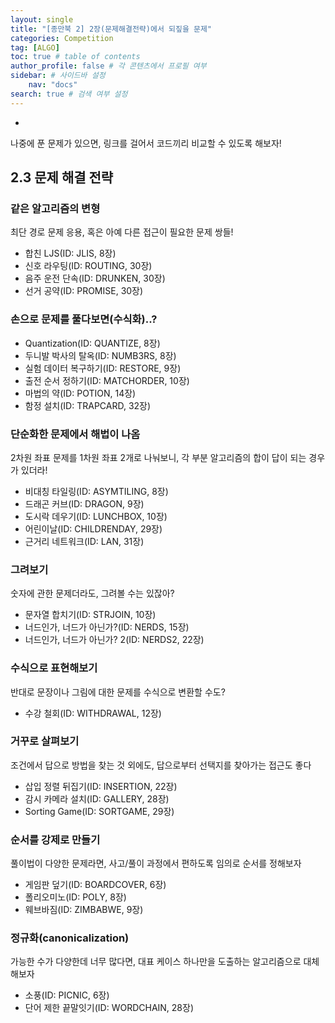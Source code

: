 ```yaml
---
layout: single
title: "[종만북 2] 2장(문제해결전략)에서 되짚을 문제"
categories: Competition
tag: [ALGO]
toc: true # table of contents
author_profile: false # 각 콘텐츠에서 프로필 여부
sidebar: # 사이드바 설정
    nav: "docs"
search: true # 검색 여부 설정
---
```

<ul><li></li></ul>

나중에 푼 문제가 있으면, 링크를 걸어서 코드끼리 비교할 수 있도록 해보자!

## 2.3 문제 해결 전략

### 같은 알고리즘의 변형

최단 경로 문제 응용, 혹은 아예 다른 접근이 필요한 문제 쌍들!

<ul><li>합친 LJS(ID: JLIS, 8장)</li>
<li>신호 라우팅(ID: ROUTING, 30장)</li>
<li>음주 운전 단속(ID: DRUNKEN, 30장)</li>
<li>선거 공약(ID: PROMISE, 30장)</li>
</ul>

### 손으로 문제를 풀다보면(수식화)..?

<ul><li>Quantization(ID: QUANTIZE, 8장)</li>
<li>두니발 박사의 탈옥(ID: NUMB3RS, 8장)</li>
<li>실험 데이터 복구하기(ID: RESTORE, 9장)</li>
<li>출전 순서 정하기(ID: MATCHORDER, 10장)</li>
<li>마법의 약(ID: POTION, 14장)</li>
<li>함정 설치(ID: TRAPCARD, 32장)</li></ul>

### 단순화한 문제에서 해법이 나옴

2차원 좌표 문제를 1차원 좌표 2개로 나눠보니, 각 부분 알고리즘의 합이 답이 되는 경우가 있더라!

<ul><li>비대칭 타일링(ID: ASYMTILING, 8장)</li>
<li>드래곤 커브(ID: DRAGON, 9장)</li>
<li>도시락 데우기(ID: LUNCHBOX, 10장)</li>
<li>어린이날(ID: CHILDRENDAY, 29장)</li>
<li>근거리 네트워크(ID: LAN, 31장)</li></ul>

### 그려보기

숫자에 관한 문제더라도, 그려볼 수는 있잖아?

<ul><li>문자열 합치기(ID: STRJOIN, 10장)</li>
<li>너드인가, 너드가 아닌가?(ID: NERDS, 15장)</li>
<li>너드인가, 너드가 아닌가? 2(ID: NERDS2, 22장)</li></ul>

### 수식으로 표현해보기

반대로 문장이나 그림에 대한 문제를 수식으로 변환할 수도?

<ul><li>수강 철회(ID: WITHDRAWAL, 12장)</li></ul>

### 거꾸로 살펴보기

조건에서 답으로 방법을 찾는 것 외에도, 답으로부터 선택지를 찾아가는 접근도 좋다

<ul><li>삽입 정렬 뒤집기(ID: INSERTION, 22장)</li>
<li>감시 카메라 설치(ID: GALLERY, 28장)</li>
<li>Sorting Game(ID: SORTGAME, 29장)</li></ul>

### 순서를 강제로 만들기

풀이법이 다양한 문제라면, 사고/풀이 과정에서 편하도록 임의로 순서를 정해보자

<ul><li>게임판 덮기(ID: BOARDCOVER, 6장)</li>
<li>폴리오미노(ID: POLY, 8장)</li>
<li>웨브바짐(ID: ZIMBABWE, 9장)</li></ul>

### 정규화(canonicalization)

가능한 수가 다양한데 너무 많다면, 대표 케이스 하나만을 도출하는 알고리즘으로 대체해보자

<ul><li>소풍(ID: PICNIC, 6장)</li>
<li>단어 제한 끝말잇기(ID: WORDCHAIN, 28장)</li></ul>

